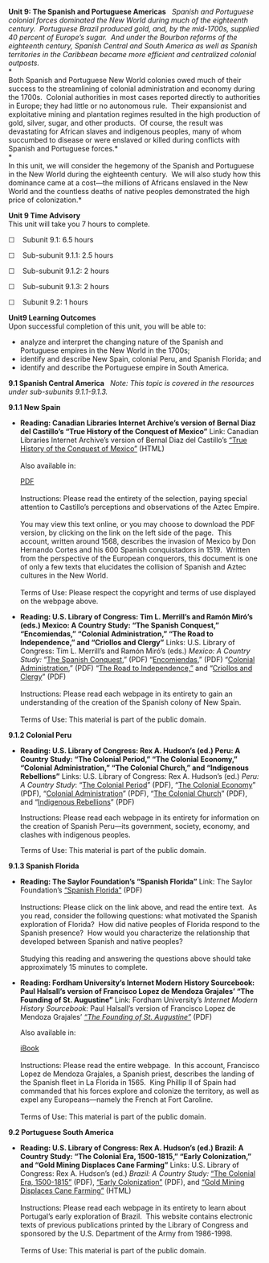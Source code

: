 **Unit 9: The Spanish and Portuguese Americas** <span id="9"></span> 
*Spanish and Portuguese colonial forces dominated the New World during
much of the eighteenth century.  Portuguese Brazil produced gold, and,
by the mid-1700s, supplied 40 percent of Europe’s sugar.  And under the
Bourbon reforms of the eighteenth century, Spanish Central and South
America as well as Spanish territories in the Caribbean became more
efficient and centralized colonial outposts.*  
 *             
 Both Spanish and Portuguese New World colonies owed much of their
success to the streamlining of colonial administration and economy
during the 1700s.  Colonial authorities in most cases reported directly
to authorities in Europe; they had little or no autonomous rule.  Their
expansionist and exploitative mining and plantation regimes resulted in
the high production of gold, silver, sugar, and other products.  Of
course, the result was devastating for African slaves and indigenous
peoples, many of whom succumbed to disease or were enslaved or killed
during conflicts with Spanish and Portuguese forces.*  
 *             
 In this unit, we will consider the hegemony of the Spanish and
Portuguese in the New World during the eighteenth century.  We will also
study how this dominance came at a cost—the millions of Africans
enslaved in the New World and the countless deaths of native peoples
demonstrated the high price of colonization.*

**Unit 9 Time Advisory**  
This unit will take you 7 hours to complete.

☐    Subunit 9.1: 6.5 hours

☐    Sub-subunit 9.1.1: 2.5 hours

☐    Sub-subunit 9.1.2: 2 hours

☐    Sub-subunit 9.1.3: 2 hours

☐    Subunit 9.2: 1 hours

**Unit9 Learning Outcomes**  
Upon successful completion of this unit, you will be able to:

-   analyze and interpret the changing nature of the Spanish and
    Portuguese empires in the New World in the 1700s;
-   identify and describe New Spain, colonial Peru, and Spanish Florida;
    and
-   identify and describe the Portuguese empire in South America.

**9.1 Spanish Central America** <span id="9.1"></span> 
*Note: This topic is covered in the resources under sub-subunits
9.1.1-9.1.3.*

**9.1.1 New Spain** <span id="9.1.1"></span> 
-   **Reading: Canadian Libraries Internet Archive’s version of Bernal
    Diaz del Castillo’s “True History of the Conquest of Mexico”**
    Link: Canadian Libraries Internet Archive’s version of Bernal Diaz
    del Castillo’s [“True History of the Conquest of
    Mexico”](http://www.archive.org/details/bernaldiazdelcas00cunnuoft) (HTML)  
        
     Also available in:  

    [PDF](http://ia600504.us.archive.org/15/items/bernaldiazdelcas00cunnuoft/bernaldiazdelcas00cunnuoft.pdf)  
        
     Instructions: Please read the entirety of the selection, paying
    special attention to Castillo’s perceptions and observations of the
    Aztec Empire.  
        
     You may view this text online, or you may choose to download the
    PDF version, by clicking on the link on the left side of the page. 
    This account, written around 1568, describes the invasion of Mexico
    by Don Hernando Cortes and his 600 Spanish conquistadors in 1519. 
    Written from the perspective of the European conquerors, this
    document is one of only a few texts that elucidates the collision of
    Spanish and Aztec cultures in the New World.  
        
     Terms of Use: Please respect the copyright and terms of use
    displayed on the webpage above.

-   **Reading: U.S. Library of Congress: Tim L. Merrill’s and Ramón
    Miró’s (eds.) Mexico: A Country Study: “The Spanish Conquest,”
    “Encomiendas,” “Colonial Administration,” “The Road to
    Independence,” and “Criollos and Clergy”**
    Links: U.S. Library of Congress: Tim L. Merrill’s and Ramón Miró’s
    (eds.) *Mexico: A Country Study:* “[The Spanish
    Conquest](https://resources.saylor.org/archived/wp-content/uploads/2011/09/Mexico-The-Spanish-Conquest.pdf),”
    (PDF)
    “[Encomiendas](https://resources.saylor.org/archived/wp-content/uploads/2011/09/Mexico-Encomiendas.pdf),”
    (PDF) “[Colonial
    Administration](https://resources.saylor.org/archived/wp-content/uploads/2011/09/Mexico-Colonial-Administration.pdf),”
    (PDF) “[The Road to
    Independence,”](https://resources.saylor.org/archived/wp-content/uploads/2011/09/Mexico-The-Road-to-Independence.pdf)
    and “[Criollos and
    Clergy](https://resources.saylor.org/archived/wp-content/uploads/2011/09/Mexico-Criollos-and-Clergy.pdf)”
    (PDF)  
        
     Instructions: Please read each webpage in its entirety to gain an
    understanding of the creation of the Spanish colony of New Spain.  
        
     Terms of Use: This material is part of the public domain.

**9.1.2 Colonial Peru** <span id="9.1.2"></span> 
-   **Reading: U.S. Library of Congress: Rex A. Hudson’s (ed.) Peru: A
    Country Study: “The Colonial Period,” “The Colonial Economy,”
    “Colonial Administration,” “The Colonial Church,” and “Indigenous
    Rebellions”**
    Links: U.S. Library of Congress: Rex A. Hudson’s (ed.) *Peru: A
    Country Study*: “[The Colonial
    Period](https://resources.saylor.org/archived/wp-content/uploads/2011/08/HIST321-9.1.2-THE-COLONIAL-PERIOD.pdf)”
    (PDF), “[The Colonial
    Economy](https://resources.saylor.org/archived/wp-content/uploads/2011/08/HIST321-9.1.2-The-Colonial-Economy.pdf)”
    (PDF), “[Colonial
    Administration](https://resources.saylor.org/archived/wp-content/uploads/2011/08/HIST321-9.1.2-Colonial-Administration.pdf)”
    (PDF), “[The Colonial
    Church](https://resources.saylor.org/archived/wp-content/uploads/2011/08/HIST321-9.1.2-The-Colonial-Church.pdf)”
    (PDF), and “[Indigenous
    Rebellions](https://resources.saylor.org/archived/wp-content/uploads/2011/08/HIST321-9.1.2-Indigenous-Rebellions.pdf)”
    (PDF)  
      
     Instructions: Please read each webpage in its entirety for
    information on the creation of Spanish Peru—its government, society,
    economy, and clashes with indigenous peoples.  
      
     Terms of Use: This material is part of the public domain.

**9.1.3 Spanish Florida** <span id="9.1.3"></span> 
-   **Reading: The Saylor Foundation’s “Spanish Florida”**
    Link: The Saylor Foundation’s [“Spanish
    Florida”](https://resources.saylor.org/archived/wp-content/uploads/2012/11/HIST321-9.1.3-Spanish-Florida-FINAL.pdf) (PDF)  
        
     Instructions: Please click on the link above, and read the entire
    text.  As you read, consider the following questions: what motivated
    the Spanish exploration of Florida?  How did native peoples of
    Florida respond to the Spanish presence?  How would you characterize
    the relationship that developed between Spanish and native
    peoples?  
        
     Studying this reading and answering the questions above should take
    approximately 15 minutes to complete.

-   **Reading: Fordham University’s Internet Modern History Sourcebook:
    Paul Halsall’s version of Francisco Lopez de Mendoza Grajales’ “The
    Founding of St. Augustine”**
    Link: Fordham University’s *Internet Modern History Sourcebook:*
    Paul Halsall’s version of Francisco Lopez de Mendoza
    Grajales’ *[“The Founding of St.
    Augustine”](https://resources.saylor.org/archived/wp-content/uploads/2011/08/HIST321-9.1.3-The-Founding-of-St.-Augustine.pdf)* (PDF)  
      
     Also available in:  

    [iBook](https://resources.saylor.org/archived/wp-content/uploads/2011/08/HIST321-9.1.3-The-Founding-of-St.-August-Author.epub)  
        
     Instructions: Please read the entire webpage.  In this account,
    Francisco Lopez de Mendoza Grajales, a Spanish priest, describes the
    landing of the Spanish fleet in La Florida in 1565.  King Phillip II
    of Spain had commanded that his forces explore and colonize the
    territory, as well as expel any Europeans—namely the French at Fort
    Caroline.   
                              
     Terms of Use: This material is part of the public domain.

**9.2 Portuguese South America** <span id="9.2"></span> 
-   **Reading: U.S. Library of Congress: Rex A. Hudson’s (ed.) Brazil: A
    Country Study: “The Colonial Era, 1500-1815,” “Early Colonization,”
    and “Gold Mining Displaces Cane Farming”**
    Links: U.S. Library of Congress: Rex A. Hudson’s (ed.) *Brazil: A
    Country Study:* [“The Colonial Era,
    1500-1815”](https://resources.saylor.org/archived/wp-content/uploads/2011/08/HIST321-9.2-The-Colonial-Era.pdf) (PDF),
    [“Early
    Colonization”](https://resources.saylor.org/archived/wp-content/uploads/2011/08/HIST321-9.2-Early-Colonization.pdf) (PDF),
    and [“Gold Mining Displaces Cane
    Farming”](https://resources.saylor.org/archived/wp-content/uploads/2011/08/HIST321-9.2-Gold-Mining-Displaces-Cane-Farming.pdf) (HTML)  
        
     Instructions: Please read each webpage in its entirety to learn
    about Portugal’s early exploration of Brazil.  This website contains
    electronic texts of previous publications printed by the Library of
    Congress and sponsored by the U.S. Department of the Army from
    1986-1998.  
        
     Terms of Use: This material is part of the public domain.


